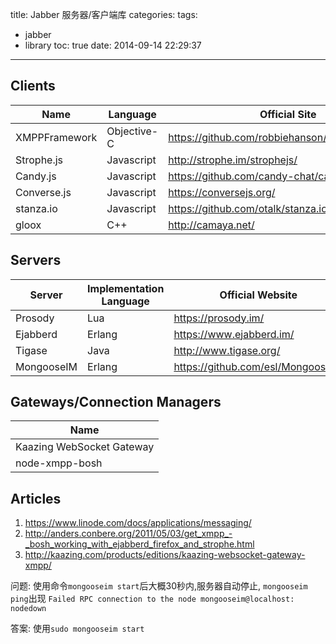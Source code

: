 title: Jabber 服务器/客户端库
categories:
tags:
  - jabber
  - library
toc: true
date: 2014-09-14 22:29:37
---


## Clients

| Name                | Language    | Official Site                                    |
| ------------------- | ----------- | ------------------------------------------------ |
| XMPPFramework       | Objective-C | https://github.com/robbiehanson/XMPPFramework    |
| Strophe.js          | Javascript  | http://strophe.im/strophejs/                     |
| Candy.js            | Javascript  | https://github.com/candy-chat/candy              |
| Converse.js         | Javascript  | https://conversejs.org/                          |
| stanza.io           | Javascript  | https://github.com/otalk/stanza.io               |
| gloox               | C++         | http://camaya.net/                               |
## Servers

| Server       | Implementation Language | Official Website                    |
| -----------  | ----------------------- | ------------------------------------|
| Prosody      | Lua                     | https://prosody.im/                 |
| Ejabberd     | Erlang                  | https://www.ejabberd.im/            |
| Tigase       | Java                    | http://www.tigase.org/              |
| MongooseIM   | Erlang                  | https://github.com/esl/MongooseIM   |

## Gateways/Connection Managers

| Name                                   |
| -------------------------------------- |
| Kaazing WebSocket Gateway              |
| node-xmpp-bosh                         |


## Articles

1. https://www.linode.com/docs/applications/messaging/
2. http://anders.conbere.org/2011/05/03/get_xmpp_-_bosh_working_with_ejabberd_firefox_and_strophe.html
3. http://kaazing.com/products/editions/kaazing-websocket-gateway-xmpp/



问题:     使用命令`mongooseim start`后大概30秒内,服务器自动停止,
        `mongooseim ping`出现 `Failed RPC connection to the node mongooseim@localhost: nodedown`

答案:     使用`sudo mongooseim start`

